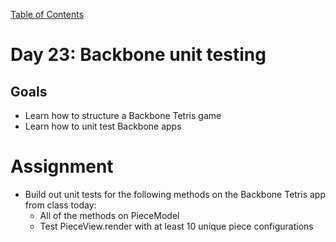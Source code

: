 [Table of Contents](/README.md)

# Day 23: Backbone unit testing 

## Goals
- Learn how to structure a Backbone Tetris game
- Learn how to unit test Backbone apps

# Assignment
- Build out unit tests for the following methods on the Backbone Tetris app from class today:
	- All of the methods on PieceModel
	- Test PieceView.render with at least 10 unique piece configurations

